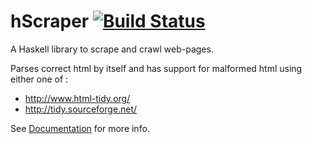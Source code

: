 # hScraper [![Build Status](https://travis-ci.org/Nishant9/hScraper.svg?branch=master)](https://travis-ci.org/Nishant9/hScraper)
A Haskell library to scrape and crawl web-pages.

Parses correct html by itself and has support for malformed html using either one of : 

- http://www.html-tidy.org/
- http://tidy.sourceforge.net/

See [Documentation](https://hackage.haskell.org/package/hScraper-0.1.0.0) for more info.
